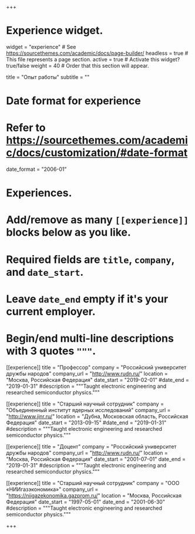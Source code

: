 +++
# Experience widget.
widget = "experience"  # See https://sourcethemes.com/academic/docs/page-builder/
headless = true  # This file represents a page section.
active = true  # Activate this widget? true/false
weight = 40  # Order that this section will appear.

title = "Опыт работы"
subtitle = ""

# Date format for experience
#   Refer to https://sourcethemes.com/academic/docs/customization/#date-format
date_format = "2006-01"

# Experiences.
#   Add/remove as many `[[experience]]` blocks below as you like.
#   Required fields are `title`, `company`, and `date_start`.
#   Leave `date_end` empty if it's your current employer.
#   Begin/end multi-line descriptions with 3 quotes `"""`.

[[experience]]
  title = "Профессор"
  company = "Российский университет дружбы народов"
  company_url = "http://www.rudn.ru/"
  location = "Москва, Российская Федерация"
  date_start = "2019-02-01"
  #date_end = "2019-01-31"
  #description = """Taught electronic engineering and researched semiconductor physics."""

[[experience]]
  title = "Старший научный сотрудник"
  company = "Объединенный институт ядерных исследований"
  company_url = "http://www.jinr.ru/"
  location = "Дубна, Московская область, Российская Федерация"
  date_start = "2013-09-15"
  #date_end = "2019-01-31"
  #description = """Taught electronic engineering and researched semiconductor physics."""

[[experience]]
  title = "Доцент"
  company = "Российский университет дружбы народов"
  company_url = "http://www.rudn.ru/"
  location = "Москва, Российская Федерация"
  date_start = "2001-07-01"
  date_end = "2019-01-31"
  #description = """Taught electronic engineering and researched semiconductor physics."""

[[experience]]
  title = "Старший научный сотрудник"
  company = "ООО «НИИгазэкономика»"
  company_url = "https://niigazekonomika.gazprom.ru/"
  location = "Москва, Российская Федерация"
  date_start = "1997-05-01"
  date_end = "2001-06-30"
  #description = """Taught electronic engineering and researched semiconductor physics."""

+++
